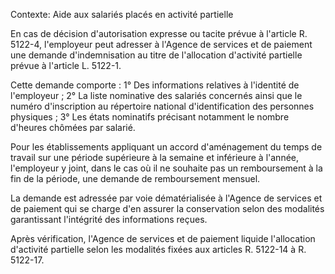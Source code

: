 Contexte: Aide aux salariés placés en activité partielle

En cas de décision d'autorisation expresse ou tacite prévue à l'article R. 5122-4, l'employeur peut adresser à l'Agence de services et de paiement une demande d'indemnisation au titre de l'allocation d'activité partielle prévue à l'article L. 5122-1.

Cette demande comporte : 1° Des informations relatives à l'identité de l'employeur ; 2° La liste nominative des salariés concernés ainsi que le numéro d'inscription au répertoire national d'identification des personnes physiques ; 3° Les états nominatifs précisant notamment le nombre d'heures chômées par salarié.

Pour les établissements appliquant un accord d'aménagement du temps de travail sur une période supérieure à la semaine et inférieure à l'année, l'employeur y joint, dans le cas où il ne souhaite pas un remboursement à la fin de la période, une demande de remboursement mensuel.

La demande est adressée par voie dématérialisée à l'Agence de services et de paiement qui se charge d'en assurer la conservation selon des modalités garantissant l'intégrité des informations reçues.

Après vérification, l'Agence de services et de paiement liquide l'allocation d'activité partielle selon les modalités fixées aux articles R. 5122-14 à R. 5122-17.